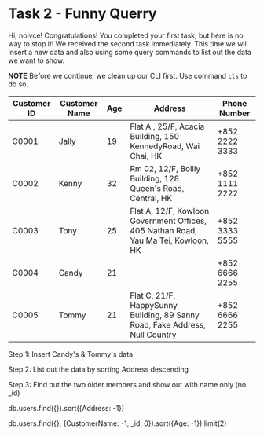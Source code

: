 # Task 2 - Funny Querry

Hi, noivce! Congratulations! You completed your first task, but here is no way to stop it! We received the second task immediately. This time we will insert a new data and also using some query commands to list out the data we want to show.

**NOTE** Before we continue, we clean up our CLI first. Use command `cls` to do so.

|  Customer ID	|   Customer Name	|  Age	|   Address 	|   Phone Number	|
|---	|---	|---	|---	|---	|
| C0001	|   Jally	|   19	|  Flat A , 25/F, Acacia Building, 150 KennedyRoad, Wai Chai, HK 	|   +852 2222 3333	|
| C0002	|   Kenny	|   32	|  Rm 02, 12/F, Boilly Building, 128 Queen's Road, Central, HK  	| +852 1111 2222  	|
| C0003 	|   Tony	|   25	|  Flat A, 12/F, Kowloon Government Offices, 405 Nathan Road, Yau Ma Tei, Kowloon, HK 	|   +852 3333 5555	|
| C0004 	|   Candy	|   21	| 	|   +852 6666 2255	|
| C0005 	|   Tommy	|   21	| Flat C, 21/F, HappySunny Building, 89 Sanny Road, Fake Address, Null Country	|   +852 6666 2255	|

Step 1: Insert Candy's & Tommy's data
<br>

Step 2: List out the data by sorting Address descending
<br>

Step 3: Find out the two older members and show out with name only (no _id)
<br>

db.users.find({}).sort({Address: -1})

db.users.find({}, {CustomerName: -1, _id: 0}).sort({Age: -1}).limit(2)